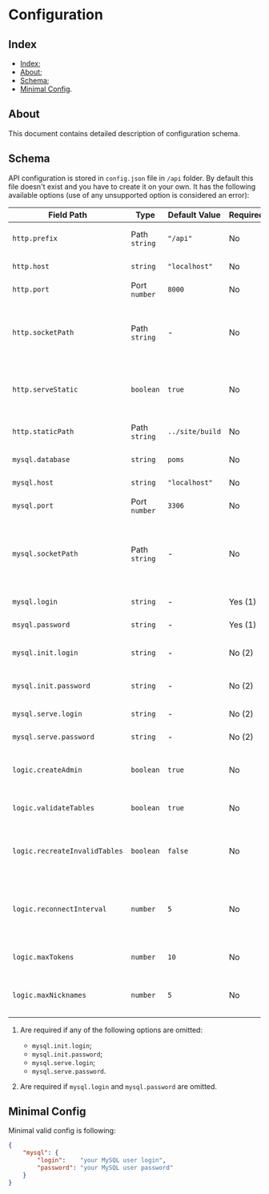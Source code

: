 # Configuration

## Index

- [Index](#index);
- [About](#about);
- [Schema](#schema);
- [Minimal Config](#minimal-config).

## About

This document contains detailed description of configuration schema.

## Schema

API configuration is stored in `config.json` file in `/api` folder.
By default this file doesn't exist and you have to create it on your
own. It has the following available options (use of any unsupported
option is considered an error):

| Field Path                    | Type          | Default Value   | Required | Description                                                                        |
|-------------------------------|---------------|-----------------|----------|------------------------------------------------------------------------------------|
| `http.prefix`                 | Path `string` | `"/api"`        | No       | HTTP path prefix of all API-requests                                               |
| `http.host`                   | `string`      | `"localhost"`   | No       | HTTP server address                                                                |
| `http.port`                   | Port `number` | `8000`          | No       | HTTP server port                                                                   |
| `http.socketPath`             | Path `string` | -               | No       | HTTP server Unix-socket path. When used `api.port` and `api.host` is ignored       |
| `http.serveStatic`            | `boolean`     | `true`          | No       | If `true` HTTP server will serve static content from `http.staticPath`             |
| `http.staticPath`             | Path `string` | `../site/build` | No       | Path of static content HTTP server to serve                                        |
| `mysql.database`              | `string`      | `poms`          | No       | Name of database to use                                                            |
| `mysql.host`                  | `string`      | `"localhost"`   | No       | MySQL server address                                                               |
| `mysql.port`                  | Port `number` | `3306`          | No       | MySQL server port                                                                  |
| `mysql.socketPath`            | Path `string` | -               | No       | MySQL server Unix-socket path. When used `mysql.host` and `mysql.port` are ignored |
| `mysql.login`                 | `string`      | -               | Yes (1)  | MySQL user login                                                                   |
| `msyql.password`              | `string`      | -               | Yes (1)  | MySQL user password                                                                |
| `mysql.init.login`            | `string`      | -               | No  (2)  | MySQL initialization user login                                                    |
| `mysql.init.password`         | `string`      | -               | No  (2)  | MySQL initialization user password                                                 |
| `mysql.serve.login`           | `string`      | -               | No  (2)  | MySQL serving user login                                                           |
| `mysql.serve.password`        | `string`      | -               | No  (2)  | MySQL serving user password                                                        |
| `logic.createAdmin`           | `boolean`     | `true`          | No       | Create default admin account on database initialization                            |
| `logic.validateTables`        | `boolean`     | `true`          | No       | Enables database tables validation                                                 |
| `logic.recreateInvalidTables` | `boolean`     | `false`         | No       | Enables dropping of invalid tables and their recreation                            |
| `logic.reconnectInterval`     | `number`      | `5`             | No       | Number of seconds between automatic reconnections to the database                  |
| `logic.maxTokens`             | `number`      | `10`            | No       | Maximum number of tokens per user                                                  |
| `logic.maxNicknames`          | `number`      | `5`             | No       | Maximum number of nicknames per user                                               |

 1) Are required if any of the following options are omitted:

    - `mysql.init.login`;
    - `mysql.init.password`;
    - `mysql.serve.login`;
    - `mysql.serve.password`.

 2) Are required if `mysql.login` and `mysql.password` are omitted.

## Minimal Config

Minimal valid config is following:

```json
{
    "mysql": {
        "login":    "your MySQL user login",
        "password": "your MySQL user password"
    }
}
```
